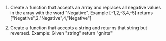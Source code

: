 1. Create a function that accepts an array and replaces all negative values in the array with the word "Negative". Example [-1,2,-3,4,-5] returns ["Negative",2,"Negative",4,"Negative"]

2. Create a function that accepts a string and returns that string but reversed. Example: Given "string"  return "gnirts"
